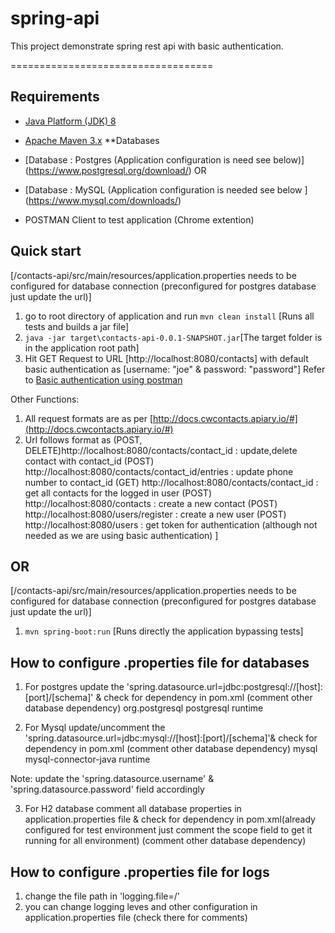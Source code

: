 # spring-api
This project demonstrate spring rest api with basic authentication.

===================================

Requirements
------------
* [Java Platform (JDK) 8](http://www.oracle.com/technetwork/java/javase/downloads/jdk8-downloads-2133151.html)
* [Apache Maven 3.x](https://maven.apache.org/download.cgi)
**Databases
* [Database : Postgres (Application configuration is need see below)] (https://www.postgresql.org/download/)
OR
* [Database : MySQL (Application configuration is needed see below ] (https://www.mysql.com/downloads/)

* POSTMAN Client to test application (Chrome extention)

Quick start
-----------
[/contacts-api/src/main/resources/application.properties needs to be configured for database connection (preconfigured for postgres database just update the url)]
1.  go to root directory of application and run `mvn clean install` [Runs all tests and builds a jar file]
2. `java -jar target\contacts-api-0.0.1-SNAPSHOT.jar`[The target folder is in the application root path]
3. Hit GET Request to URL [http://localhost:8080/contacts] with default basic authentication as [username: "joe" & password: "password"] 
	Refer to [Basic authentication using postman](https://www.getpostman.com/docs/postman/sending_api_requests/authorization)

Other Functions:

1. All request formats are as per [http://docs.cwcontacts.apiary.io/#](http://docs.cwcontacts.apiary.io/#)
2. Url follows format as 
(POST, DELETE)http://localhost:8080/contacts/contact_id : update,delete contact with contact_id
(POST) http://localhost:8080/contacts/contact_id/entries : update phone number to contact_id
(GET) http://localhost:8080/contacts/contact_id : get all contacts for the logged in user
(POST) http://localhost:8080/contacts : create a new contact
(POST) http://localhost:8080/users/register : create a new user
(POST) http://localhost:8080/users : get token for authentication (although not needed as we are using basic authentication) ]


OR 
-----

[/contacts-api/src/main/resources/application.properties needs to be configured for database connection (preconfigured for postgres database just update the url)]
1. `mvn spring-boot:run` [Runs directly the application bypassing tests]

 
 How to configure .properties file for databases
------------------------------------------------

1. For postgres update the 'spring.datasource.url=jdbc:postgresql://[host]:[port]/[schema]' & check for dependency in pom.xml (comment other database dependency)
		<dependency>
			<groupId>org.postgresql</groupId>
			<artifactId>postgresql</artifactId>
			<scope>runtime</scope>
		</dependency>
		
		

2. For Mysql update/uncomment the 'spring.datasource.url=jdbc:mysql://[host]:[port]/[schema]'& check for dependency in pom.xml (comment other database dependency)
		<dependency>
            <groupId>mysql</groupId>
            <artifactId>mysql-connector-java</artifactId>
            <scope>runtime</scope>
        </dependency>
        
 
Note: update the 'spring.datasource.username' & 'spring.datasource.password' field accordingly
       
3.  For H2 database comment all database properties in application.properties file & check for dependency in pom.xml(already configured for test environment just comment the scope field to get it running for all environment) (comment other database dependency)       



 How to configure .properties file for logs
-------------------------------------------
 1. change the file path in  'logging.file=<path>/<filename>'
 2. you can change logging leves and other configuration in application.properties file (check there for comments)
